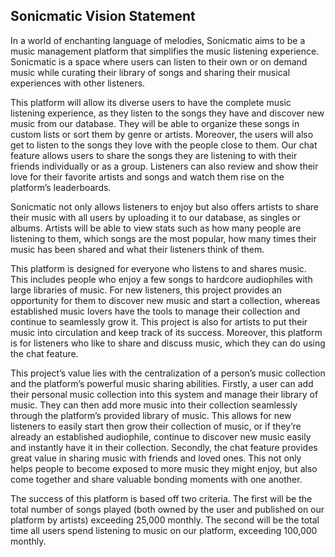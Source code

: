 ## Sonicmatic Vision Statement

In a world of enchanting language of melodies, Sonicmatic aims to be a music management platform that simplifies the music listening experience. Sonicmatic is a space where users can listen to their own or on demand music while curating their library of songs and sharing their musical experiences with other listeners.  

This platform will allow its diverse users to have the complete music listening experience, as they listen to the songs they have and discover new music from our database. They will be able to organize these songs in custom lists or sort them by genre or artists. Moreover, the users will also get to listen to the songs they love with the people close to them. Our chat feature allows users to share the songs they are listening to with their friends individually or as a group. Listeners can also review and show their love for their favorite artists and songs and watch them rise on the platform’s leaderboards.  

Sonicmatic not only allows listeners to enjoy but also offers artists to share their music with all users by uploading it to our database, as singles or albums. Artists will be able to view stats such as how many people are listening to them, which songs are the most popular, how many times their music has been shared and what their listeners think of them.  

This platform is designed for everyone who listens to and shares music. This includes people who enjoy a few songs to hardcore audiophiles with large libraries of music. For new listeners, this project provides an opportunity for them to discover new music and start a collection, whereas established music lovers have the tools to manage their collection and continue to seamlessly grow it. This project is also for artists to put their music into circulation and keep track of its success. Moreover, this platform is for listeners who like to share and discuss music, which they can do using the chat feature.  

This project’s value lies with the centralization of a person’s music collection and the platform’s powerful music sharing abilities. Firstly, a user can add their personal music collection into this system and manage their library of music. They can then add more music into their collection seamlessly through the platform’s provided library of music. This allows for new listeners to easily start then grow their collection of music, or if they’re already an established audiophile, continue to discover new music easily and instantly have it in their collection. Secondly, the chat feature provides great value in sharing music with friends and loved ones. This not only helps people to become exposed to more music they might enjoy, but also come together and share valuable bonding moments with one another. 

The success of this platform is based off two criteria. The first will be the total number of songs played (both owned by the user and published on our platform by artists) exceeding 25,000 monthly. The second will be the total time all users spend listening to music on our platform, exceeding 100,000 monthly.

